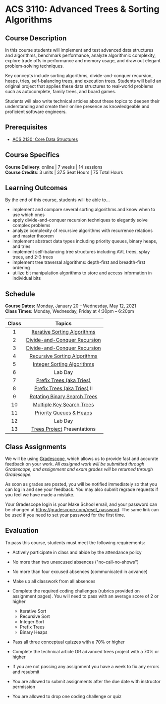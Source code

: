 # ACS 3110: Advanced Trees & Sorting Algorithms

## Course Description

In this course students will implement and test advanced data structures and algorithms, benchmark performance, analyze algorithmic complexity, explore trade offs in performance and memory usage, and draw out elegant problem-solving techniques.

Key concepts include sorting algorithms, divide-and-conquer recursion, heaps, tries, self-balancing trees, and execution trees. Students will build an original project that applies these data structures to real-world problems such as autocomplete, family trees, and board games.

Students will also write technical articles about these topics to deepen their understanding and create their online presence as knowledgeable and proficient software engineers.

## Prerequisites

- [ACS 2130: Core Data Structures](https://bit.ly/acs2130)

## Course Specifics

**Course Delivery**: online | 7 weeks | 14 sessions<br>
**Course Credits**: 3 units | 37.5 Seat Hours | 75 Total Hours

## Learning Outcomes

By the end of this course, students will be able to...

- implement and compare several sorting algorithms and know when to use which ones
- apply divide-and-conquer recursion techniques to elegantly solve complex problems
- analyze complexity of recursive algorithms with recurrence relations and master theorem
- implement abstract data types including priority queues, binary heaps, and tries
- implement self-balancing tree structures including AVL trees, splay trees, and 2-3 trees
- implement tree traversal algorithms: depth-first and breadth-first ordering
- utilize bit manipulation algorithms to store and access information in individual bits

## Schedule

**Course Dates:** Monday, January 20 – Wednesday, May 12, 2021<br>
**Class Times:** Monday, Wednesday, Friday at 4:30pm – 6:20pm

Class |             Topics
:---: | :----------------------------:
  1   | [Iterative Sorting Algorithms] |
  2   | [Divide-and-Conquer Recursion] |
  3   | [Divide-and-Conquer Recursion] |
  4   | [Recursive Sorting Algorithms] |
  5   |  [Integer Sorting Algorithms]  |
  6   |            Lab Day             |
  7   |   [Prefix Trees (aka Tries)]   |
  8   | [Prefix Trees (aka Tries)] II  |
  9   | [Rotating Binary Search Trees] |
 10   |  [Multiple Key Search Trees]   |
 11   |   [Priority Queues & Heaps]    |
 12   |            Lab Day             |
 13   | [Trees Project] Presentations  |

## Class Assignments

We will be using [Gradescope](gradescope.com), which allows us to provide fast and accurate feedback on your work. _All assigned work will be submitted through Gradescope, and assignment and exam grades will be returned through Gradescope._

As soon as grades are posted, you will be notified immediately so that you can log in and see your feedback. You may also submit regrade requests if you feel we have made a mistake.

Your Gradescope login is your Make School email, and your password can be changed at <https://gradescope.com/reset_password>. The same link can be used if you need to set your password for the first time.

## Evaluation

To pass this course, students must meet the following requirements:

- Actively participate in class and abide by the attendance policy
- No more than two unexcused absences ("no-call-no-shows")
- No more than four excused absences (communicated in advance)
- Make up all classwork from all absences
- Complete the required coding challenges (rubrics provided on assignment pages). You will need to pass with an average score of 2 or higher

  - Iterative Sort
  - Recursive Sort
  - Integer Sort
  - Prefix Trees
  - Binary Heaps

- Pass all three conceptual quizzes with a 70% or higher

- Complete the technical article OR advanced trees project with a 70% or higher

- If you are not passing any assignment you have a week to fix any errors and resubmit

- You are allowed to submit assignments after the due date with instructor permission
- You are allowed to drop one coding challenge or quiz

[1]: Lessons/SortingIterative.md#Challenges
[2]: Lessons/SortingDivideConquer.md#Challenges
[3]: Lessons/SortingRecursive.md#Challenges
[4]: Lessons/SortingInteger.md#Challenges
[binary heap challenges]: Lessons/Heaps.md#Challenges
[divide-and-conquer recursion]: Lessons/SortingDivideConquer.md
[due]: #Deliverable-Schedule
[integer sorting algorithms]: Lessons/SortingInteger.md
[iterative sorting algorithms]: Lessons/SortingIterative.md
[multiple key search trees]: Lessons/MultipleKeyTrees.md
[prefix tree challenges]: Lessons/PrefixTreesTries.md#Challenges
[prefix trees (aka tries)]: Lessons/PrefixTreesTries.md
[priority queues & heaps]: Lessons/Heaps.md
[quiz]: https://make.sc/cs21-quiz-study-guides
[quiz 1]: Lessons/Quiz1.md
[recursive sorting algorithms]: Lessons/SortingRecursive.md
[rotating binary search trees]: Lessons/RotatingTrees.md
[sorting algorithms comparison]: Lessons/SortingComparison.md
[trees project]: Projects/TreesProject.md
